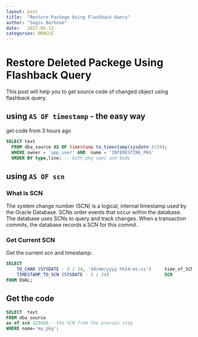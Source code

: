 ```yaml
---
layout: post
title:  "Restore Packege Using Flashback Query"
author: "Sagiv Barhoom"
date:   2017-05-12
categories: ORACLE 
---
```


# Restore Deleted Packege Using Flashback Query
This post will help you to get source code of changed object using flashback query.

## using `AS OF timestamp` - the easy way
get code from 3 hours ago
```sql
SELECT text
  FROM dba_source AS OF timestamp to_timestamp(sysdate-3/24);                 --the SCN fro previos step
  WHERE owner = 'app_user' AND  name = 'INTERESTING_PKG'
  ORDER BY type,line; -- both pkg spec and body
```
## using `AS OF scn` 
### What is SCN
The system change number (SCN) is a logical, internal timestamp used by the Oracle Database. 
SCNs order events that occur within the database. 
The database uses SCNs to query and track changes. 
When a transaction commits, the database records a SCN for this commit.

### Get Current SCN
Get the current scn and timestamp:
```sql
SELECT 
    TO_CHAR (SYSDATE - 3 / 24, 'dd/mm/yyyy hh24:mi:ss')     time_of_SCN,
    TIMESTAMP_TO_SCN (SYSDATE - 3 / 24)                     SCN
FROM DUAL;
```

## Get the code

```sql
SELECT  text
FROM dba_source
as of scn 123456 --the SCN from the previos step
WHERE name='my_pkg';
```


